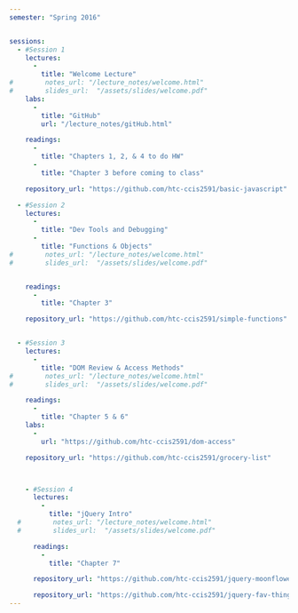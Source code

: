 ```yaml
---
semester: "Spring 2016"


sessions:
  - #Session 1
    lectures:
      -
        title: "Welcome Lecture"
#        notes_url: "/lecture_notes/welcome.html"
#        slides_url:  "/assets/slides/welcome.pdf"
    labs:
      -
        title: "GitHub"
        url: "/lecture_notes/gitHub.html"

    readings:
      -
        title: "Chapters 1, 2, & 4 to do HW"
      -
        title: "Chapter 3 before coming to class"

    repository_url: "https://github.com/htc-ccis2591/basic-javascript"

  - #Session 2
    lectures:
      -
        title: "Dev Tools and Debugging"
      -
        title: "Functions & Objects"
#        notes_url: "/lecture_notes/welcome.html"
#        slides_url:  "/assets/slides/welcome.pdf"


    readings:
      -
        title: "Chapter 3"

    repository_url: "https://github.com/htc-ccis2591/simple-functions"


  - #Session 3
    lectures:
      -
        title: "DOM Review & Access Methods"
#        notes_url: "/lecture_notes/welcome.html"
#        slides_url:  "/assets/slides/welcome.pdf"

    readings:
      -
        title: "Chapter 5 & 6"
    labs:
      -
        url: "https://github.com/htc-ccis2591/dom-access"

    repository_url: "https://github.com/htc-ccis2591/grocery-list"



    - #Session 4
      lectures:
        -
          title: "jQuery Intro"
  #        notes_url: "/lecture_notes/welcome.html"
  #        slides_url:  "/assets/slides/welcome.pdf"

      readings:
        -
          title: "Chapter 7"

      repository_url: "https://github.com/htc-ccis2591/jquery-moonflowers"

      repository_url: "https://github.com/htc-ccis2591/jquery-fav-things"
---
```

